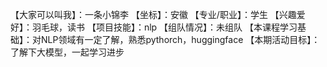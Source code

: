 【大家可以叫我】：一条小锦李
【坐标】：安徽
【专业/职业】：学生
【兴趣爱好】：羽毛球，读书
【项目技能】：nlp
【组队情况】：未组队
【本课程学习基础】：对NLP领域有一定了解，熟悉pythorch，huggingface
【本期活动目标】：了解下大模型，一起学习进步